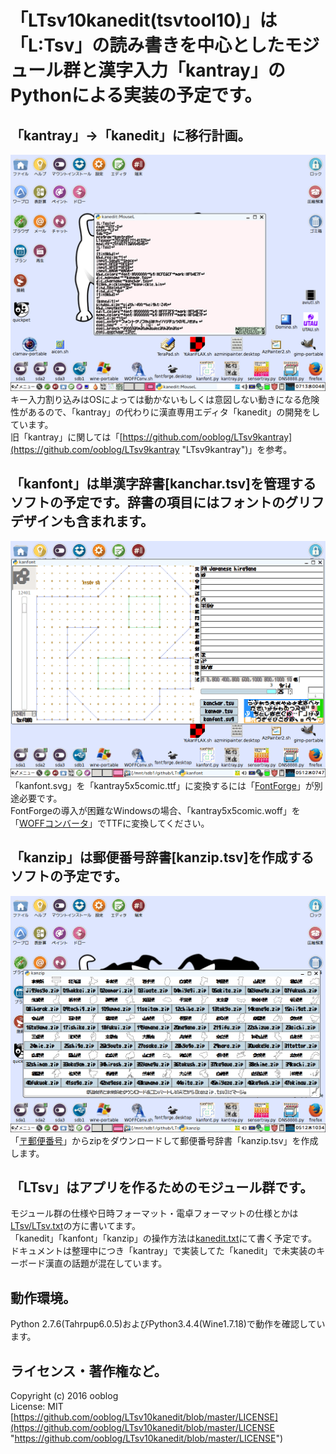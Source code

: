 # 「LTsv10kanedit(tsvtool10)」は「L:Tsv」の読み書きを中心としたモジュール群と漢字入力「kantray」のPythonによる実装の予定です。

## 「kantray」→「kanedit」に移行計画。

![kanedit_512](icon_cap/kanedit_512.png "kanedit")  
キー入力割り込みはOSによっては動かないもしくは意図しない動きになる危険性があるので、「kantray」の代わりに漢直専用エディタ「kanedit」の開発をしています。  
旧「kantray」に関しては「[https://github.com/ooblog/LTsv9kantray](https://github.com/ooblog/LTsv9kantray "LTsv9kantray")」を参考。


## 「kanfont」は単漢字辞書&#91;kanchar.tsv&#93;を管理するソフトの予定です。辞書の項目にはフォントのグリフデザインも含まれます。

![kanfont_512](icon_cap/kanfont_512.png "kanfont")  
「kanfont.svg」を「kantray5x5comic.ttf」に変換するには「[FontForge](http://fontforge.github.io/ja/ "FontForge")」が別途必要です。  
FontForgeの導入が困難なWindowsの場合、「kantray5x5comic.woff」を「[WOFFコンバータ](http://opentype.jp/woffconv.htm "WOFFコンバータ")」でTTFに変換してください。  


## 「kanzip」は郵便番号辞書&#91;kanzip.tsv&#93;を作成するソフトの予定です。

![kanzip_512](icon_cap/kanzip_512.png "kanzip")  
「[〒郵便番号](http://www.post.japanpost.jp/zipcode/dl/readme.html "郵便番号データの説明 - 日本郵便")」からzipをダウンロードして郵便番号辞書「kanzip.tsv」を作成します。  


## 「LTsv」はアプリを作るためのモジュール群です。

モジュール群の仕様や日時フォーマット・電卓フォーマットの仕様とかは[LTsv/LTsv.txt](LTsv/LTsv.txt "LTsv.txt")の方に書いてます。  
「kanedit」「kanfont」「kanzip」の操作方法は[kanedit.txt](kanedit.txt "kanedit.txt")にて書く予定です。  
ドキュメントは整理中につき「kantray」で実装してた「kanedit」で未実装のキーボード漢直の話題が混在しています。  


## 動作環境。

Python 2.7.6&#40;Tahrpup6.0.5)およびPython3.4.4&#40;Wine1.7.18&#41;で動作を確認しています。  


## ライセンス・著作権など。

Copyright (c) 2016 ooblog  
License: MIT  
[https://github.com/ooblog/LTsv10kanedit/blob/master/LICENSE](https://github.com/ooblog/LTsv10kanedit/blob/master/LICENSE "https://github.com/ooblog/LTsv10kanedit/blob/master/LICENSE")  
